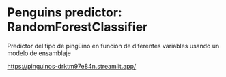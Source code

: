# Penguins predictor: RandomForestClassifier

Predictor del tipo de pingüino en función de diferentes variables usando un modelo de ensamblaje 


https://pinguinos-drktm97e84n.streamlit.app/